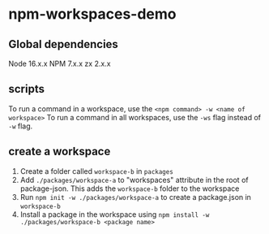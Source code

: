 # npm-workspaces-demo

## Global dependencies

Node 16.x.x
NPM 7.x.x
zx 2.x.x

## scripts

To run a command in a workspace, use the `<npm command> -w <name of workspace>`
To run a command in all workspaces, use the `-ws` flag instead of `-w` flag.

## create a workspace

1. Create a folder called `workspace-b` in `packages`
2. Add `./packages/workspace-a` to "workspaces" attribute in the root of package-json. This adds the `workspace-b` folder to the workspace
3. Run `npm init -w ./packages/workspace-a` to create a package.json in `workspace-b`
4. Install a package in the workspace using `npm install -w ./packages/workspace-b <package name>`
